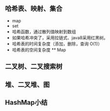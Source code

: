 ## 哈希表、映射、集合
  * map
  * set
  * 哈希函数，通过散列值映射到数组
  * 如果哈希冲突了，采用拉链式、java8采用红黑树。
  * 哈希表的时间复杂度（添加，删除，查询 O(1)）
  * 哈希表的空间复杂度
  ** Map 
  
## 二叉树、二叉搜索树
## 堆、二叉堆、图
## HashMap小结
